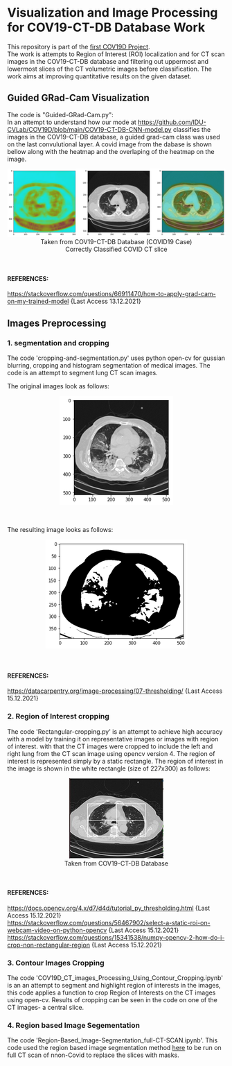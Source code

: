# Visualization and Image Processing for COV19-CT-DB Database Work
This repository is part of the [first COV19D Project](https://github.com/IDU-CVLab/COV19D). <br/>
The work is attempts to Region of Interest (ROI) localization and for CT scan images in the COV19-CT-DB database and filtering out uppermost and lowermost slices of the CT volumetric images before classification. The work aims at improving quantitative results on the given dataset. 
## Guided GRad-Cam Visualization <br/>
The code is "Guided-GRad-Cam.py": <br/>
In an attempt to understand how our mode at https://github.com/IDU-CVLab/COV19D/blob/main/COV19-CT-DB-CNN-model.py classifies the images in the COV19-CT-DB database, a guided grad-cam class was used on the last convulutional layer. A covid image from the dabase is shown bellow along with the heatmap and the overlaping of the heatmap on the image.
<p align="center">
  <img src="https://github.com/IDU-CVLab/Images_Preprocessing/blob/main/Figures/CORRECT-COVID5.png" /> <br/>
  Taken from COV19-CT-DB Database (COVID19 Case) <br/>
  Correctly Classified COVID CT slice 
</p>      
<br/>

#### REFERENCES: <br>
https://stackoverflow.com/questions/66911470/how-to-apply-grad-cam-on-my-trained-model {Last Access 13.12.2021}

## Images Preprocessing
### 1. segmentation and cropping <br/>
The code 'cropping-and-segmentation.py' uses python open-cv for gussian blurring, cropping and histogram segmentation of medical images. The code is an attempt to segment lung CT scan images.

The original images look as follows:
<p align="center">
  <img src="https://github.com/kenanmorani/Images_Preprocessing/blob/main/FIgures/original.png" />
</p>      
<br/>

The resulting image looks as follows:
<p align="center">
  <img src="https://github.com/kenanmorani/Images_Preprocessing/blob/main/FIgures/cropped%20and%20segmented.png" />
</p>      
<br/>

#### REFERENCES: <br>
https://datacarpentry.org/image-processing/07-thresholding/ {Last Access 15.12.2021}

### 2. Region of Interest cropping <br/>
The code 'Rectangular-cropping.py' is an attempt to achieve high accuracy with a model by training it on representative images or images with region of interest. with that the CT images were cropped to include the left and right lung from the CT scan image using opencv version 4. The region of interest is represented simply by a static rectangle. The region of interest in the image is shown in the white rectangle (size of 227x300) as follows: <br/>
<p align="center">
  <img src="https://github.com/kenanmorani/Images_Preprocessing/blob/main/FIgures/rectangular-cropping.jpg" /> <br/>
  Taken from COV19-CT-DB Database
</p>      
<br/>

#### REFERENCES: <br/>
https://docs.opencv.org/4.x/d7/d4d/tutorial_py_thresholding.html {Last Access 15.12.2021} <br/>
https://stackoverflow.com/questions/56467902/select-a-static-roi-on-webcam-video-on-python-opencv {Last Access 15.12.2021} <br/>
https://stackoverflow.com/questions/15341538/numpy-opencv-2-how-do-i-crop-non-rectangular-region {Last Access 15.12.2021} <br/>


### 3. Contour Images Cropping 
The code 'COV19D_CT_images_Processing_Using_Contour_Cropping.ipynb' is an an attempt to segment and highlight region of interests in the images, this code applies a function to crop Region of Interests on the CT images using open-cv. Results of cropping can be seen in the code on one of the CT images- a central slice.

### 4. Region based Image Segementation
The code 'Region-Based_Image-Segmentation_full-CT-SCAN.ipynb'. This code used the region based image segmentation method [here](https://github.com/kenanmorani/Images_Preprocessing/blob/main/Region_Based_Segmentation.ipynb) to be run on full CT scan of nnon-Covid to replace the slices with masks. 


